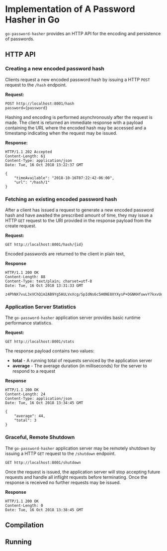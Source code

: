 # Implementation of A Password Hasher in Go

`go-password-hasher` provides an HTTP API for the encoding and persistence of passwords.

## HTTP API

### Creating a new encoded password hash
Clients request a new encoded password hash by issuing a HTTP `POST` request to the `/hash` endpoint.

**Request:**
```http
POST http://localhost:8001/hash
password={password}
```

Hashing and encoding is performed asynchronously after the request is made. The client is returned an immediate response with a payload containing the URL where the encoded hash may be accessed and a timestamp indicating when the request may be issued.

**Response:**
```http
HTTP/1.1 202 Accepted
Content-Length: 61
Content-Type: application/json
Date: Tue, 16 Oct 2018 13:22:37 GMT

{
    "timeAvailable": "2018-10-16T07:22:42-06:00",
    "url": "/hash/1"
}

```

### Fetching an existing encoded password hash
After a client has issued a request to generate a new encoded password hash and have awaited the prescribed amount of time, they may issue a HTTP `GET` request to the URI provided in the response payload from the 
create request.

**Request:**
```http
GET http://localhost:8001/hash/{id}
```

Encoded passwords are returned to the client in plain text,

**Response**
```http
HTTP/1.1 200 OK
Content-Length: 88
Content-Type: text/plain; charset=utf-8
Date: Tue, 16 Oct 2018 13:31:33 GMT

z4PhNX7vuL3xVChQ1m2AB9Yg5AULVxXcg/SpIdNs6c5H0NE8XYXysP+DGNKHfuwvY7kxvUdBeoGlODJ6+SfaPg==

```

### Application Server Statistics
The `go-password-hasher` application server provides basic runtime performance statistics.

**Request:**
```http
GET http://localhost:8001/stats
```

The response payload contains two values:
* **total** - A running total of requests serviced by the application server
* **average** - The average duration (in milliseconds) for the server to respond to a request

**Response**
```http
HTTP/1.1 200 OK
Content-Length: 24
Content-Type: application/json
Date: Tue, 16 Oct 2018 13:34:45 GMT

{
    "average": 44,
    "total": 3
}
```

### Graceful, Remote Shutdown
The `go-password-hasher` application server may be remotely shutdown by issuing a HTTP `GET` request to the `/shutdown` endpoint.

```http
GET http://localhost:8001/shutdown
```

Once the request is issued, the application server will stop accepting future requests and handle all inflight requests before terminating. Once the response is received no further requests may be issued.

**Response**
```http
HTTP/1.1 200 OK
Content-Length: 0
Date: Tue, 16 Oct 2018 13:38:45 GMT
```

## Compilation


## Running